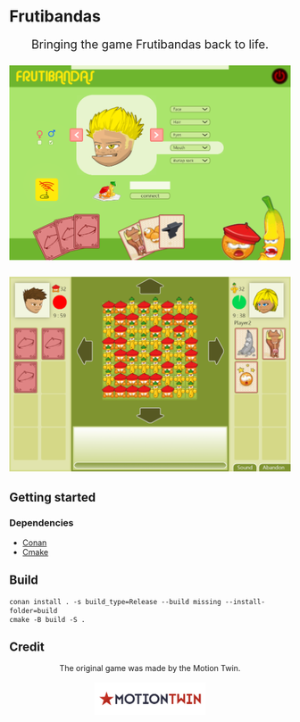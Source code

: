 # Frutibandas

<p align=center style="font-size:150%;">
Bringing the game Frutibandas back to life.<br><br>
<img alt="home" src="screen_capture/home_page.png">
<br><br>
<img alt="game" src="screen_capture/game_page.png">
</p>

## Getting started

### Dependencies

- [Conan](https://conan.io/)
- [Cmake](https://cmake.org/)

## Build

```
conan install . -s build_type=Release --build missing --install-folder=build
cmake -B build -S .
```

## Credit
<p align=center>
The original game was made by the Motion Twin.<br><br>
<a href="https://motion-twin.com/fr/">
<img alt="Motion Twin" src="logo/motion_twin.png" width="200">
</a>
</p>

